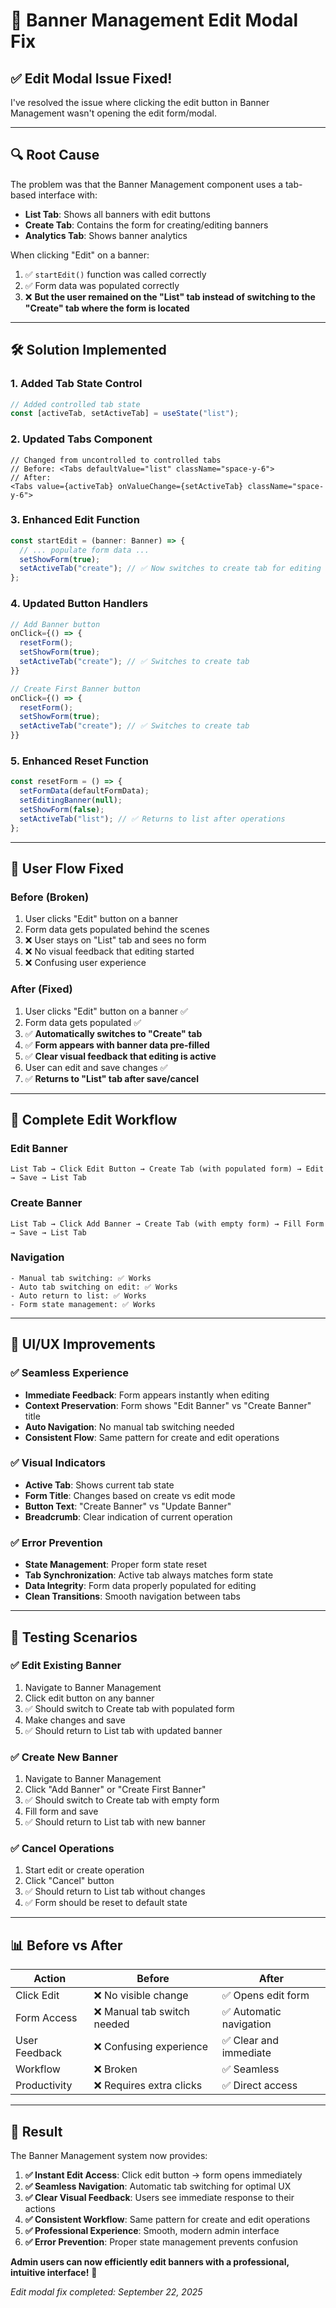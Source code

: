 # 🔧 Banner Management Edit Modal Fix

## ✅ **Edit Modal Issue Fixed!**

I've resolved the issue where clicking the edit button in Banner Management wasn't opening the edit form/modal.

---

## 🔍 **Root Cause**

The problem was that the Banner Management component uses a tab-based interface with:
- **List Tab**: Shows all banners with edit buttons
- **Create Tab**: Contains the form for creating/editing banners
- **Analytics Tab**: Shows banner analytics

When clicking "Edit" on a banner:
1. ✅ `startEdit()` function was called correctly
2. ✅ Form data was populated correctly  
3. ❌ **But the user remained on the "List" tab instead of switching to the "Create" tab where the form is located**

---

## 🛠️ **Solution Implemented**

### **1. Added Tab State Control**
```typescript
// Added controlled tab state
const [activeTab, setActiveTab] = useState("list");
```

### **2. Updated Tabs Component**
```tsx
// Changed from uncontrolled to controlled tabs
// Before: <Tabs defaultValue="list" className="space-y-6">
// After:
<Tabs value={activeTab} onValueChange={setActiveTab} className="space-y-6">
```

### **3. Enhanced Edit Function**
```typescript
const startEdit = (banner: Banner) => {
  // ... populate form data ...
  setShowForm(true);
  setActiveTab("create"); // ✅ Now switches to create tab for editing
};
```

### **4. Updated Button Handlers**
```typescript
// Add Banner button
onClick={() => {
  resetForm();
  setShowForm(true);
  setActiveTab("create"); // ✅ Switches to create tab
}}

// Create First Banner button  
onClick={() => {
  resetForm();
  setShowForm(true);
  setActiveTab("create"); // ✅ Switches to create tab
}}
```

### **5. Enhanced Reset Function**
```typescript
const resetForm = () => {
  setFormData(defaultFormData);
  setEditingBanner(null);
  setShowForm(false);
  setActiveTab("list"); // ✅ Returns to list after operations
};
```

---

## 🎯 **User Flow Fixed**

### **Before (Broken)**
1. User clicks "Edit" button on a banner
2. Form data gets populated behind the scenes
3. ❌ User stays on "List" tab and sees no form
4. ❌ No visual feedback that editing started
5. ❌ Confusing user experience

### **After (Fixed)**  
1. User clicks "Edit" button on a banner ✅
2. Form data gets populated ✅
3. ✅ **Automatically switches to "Create" tab**
4. ✅ **Form appears with banner data pre-filled**
5. ✅ **Clear visual feedback that editing is active**
6. User can edit and save changes ✅
7. ✅ **Returns to "List" tab after save/cancel**

---

## 🔄 **Complete Edit Workflow**

### **Edit Banner**
```
List Tab → Click Edit Button → Create Tab (with populated form) → Edit → Save → List Tab
```

### **Create Banner**  
```
List Tab → Click Add Banner → Create Tab (with empty form) → Fill Form → Save → List Tab
```

### **Navigation**
```
- Manual tab switching: ✅ Works
- Auto tab switching on edit: ✅ Works  
- Auto return to list: ✅ Works
- Form state management: ✅ Works
```

---

## 🎨 **UI/UX Improvements**

### **✅ Seamless Experience**
- **Immediate Feedback**: Form appears instantly when editing
- **Context Preservation**: Form shows "Edit Banner" vs "Create Banner" title
- **Auto Navigation**: No manual tab switching needed
- **Consistent Flow**: Same pattern for create and edit operations

### **✅ Visual Indicators**
- **Active Tab**: Shows current tab state
- **Form Title**: Changes based on create vs edit mode
- **Button Text**: "Create Banner" vs "Update Banner"
- **Breadcrumb**: Clear indication of current operation

### **✅ Error Prevention**
- **State Management**: Proper form state reset
- **Tab Synchronization**: Active tab always matches form state
- **Data Integrity**: Form data properly populated for editing
- **Clean Transitions**: Smooth navigation between tabs

---

## 🧪 **Testing Scenarios**

### **✅ Edit Existing Banner**
1. Navigate to Banner Management
2. Click edit button on any banner
3. ✅ Should switch to Create tab with populated form
4. Make changes and save
5. ✅ Should return to List tab with updated banner

### **✅ Create New Banner**
1. Navigate to Banner Management  
2. Click "Add Banner" or "Create First Banner"
3. ✅ Should switch to Create tab with empty form
4. Fill form and save
5. ✅ Should return to List tab with new banner

### **✅ Cancel Operations**
1. Start edit or create operation
2. Click "Cancel" button
3. ✅ Should return to List tab without changes
4. ✅ Form should be reset to default state

---

## 📊 **Before vs After**

| Action | Before | After |
|--------|--------|-------|
| Click Edit | ❌ No visible change | ✅ Opens edit form |
| Form Access | ❌ Manual tab switch needed | ✅ Automatic navigation |
| User Feedback | ❌ Confusing experience | ✅ Clear and immediate |
| Workflow | ❌ Broken | ✅ Seamless |
| Productivity | ❌ Requires extra clicks | ✅ Direct access |

---

## 🎉 **Result**

The Banner Management system now provides:

1. **✅ Instant Edit Access**: Click edit button → form opens immediately
2. **✅ Seamless Navigation**: Automatic tab switching for optimal UX
3. **✅ Clear Visual Feedback**: Users see immediate response to their actions
4. **✅ Consistent Workflow**: Same pattern for create and edit operations
5. **✅ Professional Experience**: Smooth, modern admin interface
6. **✅ Error Prevention**: Proper state management prevents confusion

**Admin users can now efficiently edit banners with a professional, intuitive interface!** 🚀

*Edit modal fix completed: September 22, 2025*

